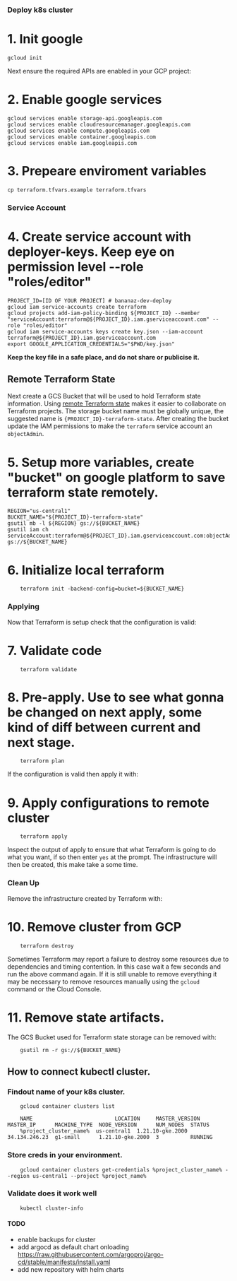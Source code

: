 ### Deploy k8s cluster


# 1. Init google
```
gcloud init
```

Next ensure the required APIs are enabled in your GCP project:
# 2. Enable google services
```
gcloud services enable storage-api.googleapis.com
gcloud services enable cloudresourcemanager.googleapis.com
gcloud services enable compute.googleapis.com
gcloud services enable container.googleapis.com
gcloud services enable iam.googleapis.com
```

# 3. Prepeare enviroment variables
```
cp terraform.tfvars.example terraform.tfvars
```

### Service Account

# 4. Create service account with deployer-keys. Keep eye on permission level --role "roles/editor"
```
PROJECT_ID=[ID OF YOUR PROJECT] # bananaz-dev-deploy
gcloud iam service-accounts create terraform
gcloud projects add-iam-policy-binding ${PROJECT_ID} --member "serviceAccount:terraform@${PROJECT_ID}.iam.gserviceaccount.com" --role "roles/editor"
gcloud iam service-accounts keys create key.json --iam-account terraform@${PROJECT_ID}.iam.gserviceaccount.com
export GOOGLE_APPLICATION_CREDENTIALS="$PWD/key.json"
```

**Keep the key file in a safe place, and do not share or publicise it.**

## Remote Terraform State

Next create a GCS Bucket that will be used to hold Terraform state information.
Using [remote Terraform state](https://www.terraform.io/docs/state/remote.html)
makes it easier to collaborate on Terraform projects.
The storage bucket name must be globally unique, the suggested name is `{PROJECT_ID}-terraform-state`.
After creating the bucket update the IAM permissions to make the `terraform` service account an `objectAdmin`.

# 5. Setup more variables, create "bucket" on google platform to save terraform state remotely.
```
REGION="us-central1"
BUCKET_NAME="${PROJECT_ID}-terraform-state"
gsutil mb -l ${REGION} gs://${BUCKET_NAME}
gsutil iam ch serviceAccount:terraform@${PROJECT_ID}.iam.gserviceaccount.com:objectAdmin gs://${BUCKET_NAME}
```

# 6. Initialize local terraform
```
    terraform init -backend-config=bucket=${BUCKET_NAME}
```


### Applying
Now that Terraform is setup check that the configuration is valid:

# 7. Validate code
```
    terraform validate
```

# 8. Pre-apply. Use to see what gonna be changed on next apply, some kind of diff between current and next stage.
```
    terraform plan
```

If the configuration is valid then apply it with:

# 9. Apply configurations to remote cluster
```
    terraform apply
```

Inspect the output of apply to ensure that what Terraform is going to do what you want, if so then enter `yes` at the prompt.
The infrastructure will then be created, this make take a some time.

### Clean Up
Remove the infrastructure created by Terraform with:


# 10. Remove cluster from GCP
```
    terraform destroy
```

Sometimes Terraform may report a failure to destroy some resources due to dependencies and timing contention.
In this case wait a few seconds and run the above command again.
If it is still unable to remove everything it may be necessary to remove resources manually using the `gcloud` command or the Cloud Console.

# 11. Remove state artifacts.
The GCS Bucket used for Terraform state storage can be removed with:

```
    gsutil rm -r gs://${BUCKET_NAME}
```

## How to connect kubectl cluster.

### Findout name of your k8s cluster.
```
    gcloud container clusters list

    NAME                          LOCATION     MASTER_VERSION    MASTER_IP      MACHINE_TYPE  NODE_VERSION      NUM_NODES  STATUS
    %project_cluster_name%  us-central1  1.21.10-gke.2000  34.134.246.23  g1-small      1.21.10-gke.2000  3          RUNNING
```

### Store creds in your environment.
```
    gcloud container clusters get-credentials %project_cluster_name% --region us-central1 --project %project_name%
```

### Validate does it work well
```
    kubectl cluster-info
```


#### TODO
- enable backups for cluster
- add argocd as default chart onloading https://raw.githubusercontent.com/argoproj/argo-cd/stable/manifests/install.yaml
- add new repository with helm charts
